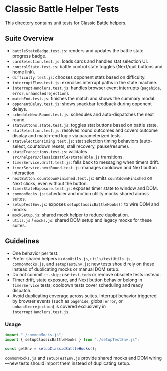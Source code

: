 # Classic Battle Helper Tests

This directory contains unit tests for Classic Battle helpers.

## Suite Overview

- `battleStateBadge.test.js`: renders and updates the battle state progress badge.
- `cardSelection.test.js`: loads cards and handles stat selection UI.
- `controlState.test.js`: battle control state toggles (Next/quit buttons and home link).
- `difficulty.test.js`: chooses opponent stats based on difficulty.
- `interruptFlow.test.js`: exercises interrupt paths in the state machine.
- `interruptHandlers.test.js`: handles browser event interrupts (`pagehide`, `error`, `unhandledrejection`).
- `matchEnd.test.js`: finishes the match and shows the summary modal.
- `opponentDelay.test.js`: shows snackbar feedback during opponent delays.
- `scheduleNextRound.test.js`: schedules and auto-dispatches the next round.
- `statButtons.state.test.js`: toggles stat buttons based on battle state.
- `statSelection.test.js`: resolves round outcomes and covers outcome display and match-end logic via parameterized tests.
- `statSelectionTiming.test.js`: stat selection timing behaviors (auto-select, countdown resets, stall recovery, pause/resume).
- `stateTransitions.test.js`: validates `src/helpers/classicBattle/stateTable.js` transitions.
- `timerService.drift.test.js`: falls back to messaging when timers drift.
- `timerService.nextRound.test.js`: manages cooldown and Next button interaction.
- `nextButton.countdownFinished.test.js`: emits `countdownFinished` on Next clicks, even without the button.
- `timerStateExposure.test.js`: exposes timer state to window and DOM.
- `commonMocks.js`: scheduler and motion utility mocks shared across suites.
- `setupTestEnv.js`: exposes `setupClassicBattleHooks()` to wire DOM and mocks.
- `mockSetup.js`: shared mock helper to reduce duplication.
- `utils.js` / `mocks.js`: shared DOM setup and legacy mocks for these suites.

## Guidelines

- One behavior per test.
- Prefer shared helpers in `domUtils.js`, `utils/testUtils.js`, `commonMocks.js`, and `setupTestEnv.js`; new tests should rely on these instead of duplicating mocks or manual DOM setup.
- Do not commit `it.skip`; use `test.todo` or remove obsolete tests instead.
- Timer drift, state exposure, and Next button behavior belong in `timerService` tests; cooldown tests cover scheduling and ready dispatch.
- Avoid duplicating coverage across suites. Interrupt behavior triggered by browser events (such as `pagehide`, global `error`, or `unhandledrejection`) is covered exclusively in `interruptHandlers.test.js`.

### Usage

```js
import "./commonMocks.js";
import { setupClassicBattleHooks } from "./setupTestEnv.js";

const getEnv = setupClassicBattleHooks();
```

`commonMocks.js` and `setupTestEnv.js` provide shared mocks and DOM wiring—new tests should import them instead of duplicating setup.
